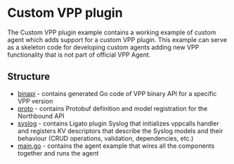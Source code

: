 # Custom VPP plugin

The Custom VPP plugin example contains a working example of custom agent which
adds support for a custom VPP plugin. This example can serve as a skeleton
code for developing custom agents adding new VPP functionality that is not
part of official VPP Agent.

## Structure

- [binapi](binapi/) - contains generated Go code of VPP binary API for a specific VPP version
- [proto](proto/) - contains Protobuf definition and model registration for the Northbound API
- [syslog](syslog/) - contains Ligato plugin Syslog that initializes vppcalls handler and registers KV descriptors that describe the Syslog models and their behaviour (CRUD operations, validation, dependencies, etc.)
- [main.go](main.go) - contains the agent example that wires all the components together and runs the agent
